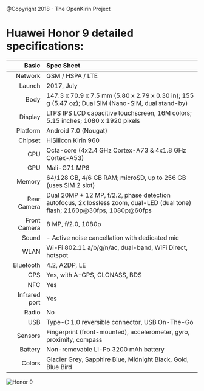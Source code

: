 @Copyright 2018 - The OpenKirin Project

Huawei Honor 9 detailed specifications:
=========================================

Basic         |Spec Sheet
-------------:|:---------------------------------------------------------------------------------------------------------------------------
Network	      | GSM / HSPA / LTE
Launch	      |2017, July
Body	      |147.3 x 70.9 x 7.5 mm (5.80 x 2.79 x 0.30 in); 155 g (5.47 oz); Dual SIM (Nano-SIM, dual stand-by)
Display	      |LTPS IPS LCD capacitive touchscreen, 16M colors; 5.15 inches; 1080 x 1920 pixels
Platform      |Android 7.0 (Nougat)
Chipset	      |HiSilicon Kirin 960
CPU	      |Octa-core (4x2.4 GHz Cortex-A73 & 4x1.8 GHz Cortex-A53)
GPU	      |Mali-G71 MP8
Memory	      |64/128 GB, 4/6 GB RAM; microSD, up to 256 GB (uses SIM 2 slot)
Rear Camera   |Dual 20MP + 12 MP, f/2.2, phase detection autofocus, 2x lossless zoom, dual-LED (dual tone) flash; 2160p@30fps, 1080p@60fps
Front Camera  |8 MP, f/2.0, 1080p
Sound	      |- Active noise cancellation with dedicated mic
WLAN	      |Wi-Fi 802.11 a/b/g/n/ac, dual-band, WiFi Direct, hotspot
Bluetooth     |4.2, A2DP, LE
GPS	      |Yes, with A-GPS, GLONASS, BDS
NFC	      |Yes
Infrared port |Yes
Radio	      |No
USB	      |Type-C 1.0 reversible connector, USB On-The-Go
Sensors	      |Fingerprint (front-mounted), accelerometer, gyro, proximity, compass
Battery	      |Non-removable Li-Po 3200 mAh battery
Colors 	      |Glacier Grey, Sapphire Blue, Midnight Black, Gold, Blue Bird


![Honor 9](http://cdn2.gsmarena.com/vv/pics/huawei/huawei-honor-9-11.jpg "Honor 9")
